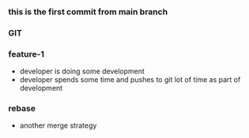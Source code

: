 ### this is the first commit from main branch
### GIT
### feature-1
* developer is doing some development
* developer spends some time and pushes to git lot of time as part of development
### rebase
* another merge strategy